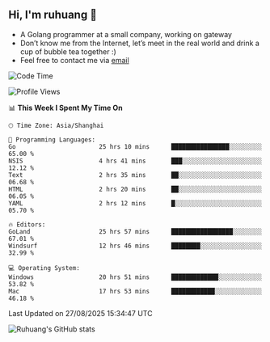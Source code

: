 ## Hi, I'm ruhuang 👋

- A Golang programmer at a small company, working on gateway
- Don’t know me from the Internet, let’s meet in the real world and drink a cup of bubble tea together :)
- Feel free to contact me via [email](mailto:ruhuang2001@gmail.com)
<!--START_SECTION:waka-->
![Code Time](http://img.shields.io/badge/Code%20Time-856%20hrs%2053%20mins-blue)

![Profile Views](http://img.shields.io/badge/Profile%20Views-0-blue)

📊 **This Week I Spent My Time On** 

```text
🕑︎ Time Zone: Asia/Shanghai

💬 Programming Languages: 
Go                       25 hrs 10 mins      ████████████████░░░░░░░░░   65.00 % 
NSIS                     4 hrs 41 mins       ███░░░░░░░░░░░░░░░░░░░░░░   12.12 % 
Text                     2 hrs 35 mins       ██░░░░░░░░░░░░░░░░░░░░░░░   06.68 % 
HTML                     2 hrs 20 mins       ██░░░░░░░░░░░░░░░░░░░░░░░   06.05 % 
YAML                     2 hrs 12 mins       █░░░░░░░░░░░░░░░░░░░░░░░░   05.70 % 

🔥 Editors: 
GoLand                   25 hrs 57 mins      █████████████████░░░░░░░░   67.01 % 
Windsurf                 12 hrs 46 mins      ████████░░░░░░░░░░░░░░░░░   32.99 % 

💻 Operating System: 
Windows                  20 hrs 51 mins      █████████████░░░░░░░░░░░░   53.82 % 
Mac                      17 hrs 53 mins      ████████████░░░░░░░░░░░░░   46.18 % 
```


 Last Updated on 27/08/2025 15:34:47 UTC
<!--END_SECTION:waka-->

![Ruhuang's GitHub stats](https://github-readme-stats.vercel.app/api?username=ruhuang2001&count_private=true&hide_title=true&show_icons=true&theme=vue)

